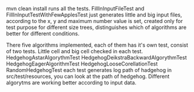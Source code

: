 mvn clean install runs all the tests.
FillInInputFileTest and FillInInputTestWithFewApplesTest just generates little and big input files, according to the x, y and maximum number value is set,
created only for test purpose for different size trees, distinguishes which of algorithms are better for different conditions.

There five algorithms implemented, each of them has it's own test, consist of two tests. Little cell and big cell checked in each test.
HedgehogAstarAlgorythmTest
HedgehogDeikstraBackwardAlgorythmTest
HedgehogEagerAlgorithmTest
HedgehogLooseCorellationTest
RandomHedgehogTest
each test generates log path of hadgehog in src/test/resources, you can look at the path of hedgehog. Different algorytms are working better according to 
input data.
